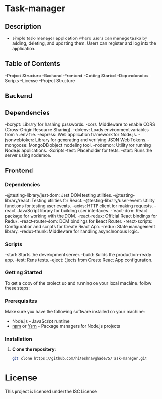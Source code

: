 # Task-manager

## Description
- simple task-manager application where users can manage tasks by adding, deleting, and updating them. Users can register and log into the application.

## Table of Contents
-Project Structure
-Backend
-Frontend
-Getting Started
-Dependencies
-Scripts
-License
-Project Structure

## Backend
## Dependencies
-bcrypt: Library for hashing passwords.
-cors: Middleware to enable CORS (Cross-Origin Resource Sharing).
-dotenv: Loads environment variables from a .env file.
-express: Web application framework for Node.js.
-jsonwebtoken: Library for generating and verifying JSON Web Tokens.
-mongoose: MongoDB object modeling tool.
-nodemon: Utility for running Node.js applications.
-Scripts
-test: Placeholder for tests.
-start: Runs the server using nodemon.

## Frontend
### Dependencies
-@testing-library/jest-dom: Jest DOM testing utilities.
-@testing-library/react: Testing utilities for React.
-@testing-library/user-event: Utility functions for testing user events.
-axios: HTTP client for making requests.
-react: JavaScript library for building user interfaces.
-react-dom: React package for working with the DOM.
-react-redux: Official React bindings for Redux.
-react-router-dom: DOM bindings for React Router.
-react-scripts: Configuration and scripts for Create React App.
-redux: State management library.
-redux-thunk: Middleware for handling asynchronous logic.
### Scripts
-start: Starts the development server.
-build: Builds the production-ready app.
-test: Runs tests.
-eject: Ejects from Create React App configuration.

### Getting Started
To get a copy of the project up and running on your local machine, follow these steps:
### Prerequisites

Make sure you have the following software installed on your machine:

- [Node.js](https://nodejs.org/) - JavaScript runtime
- [npm](https://www.npmjs.com/) or [Yarn](https://yarnpkg.com/) - Package managers for Node.js projects

### Installation

1. **Clone the repository:**
   ```bash
   git clone https://github.com/hiteshnavghade75/Task-manager.git


# License
This project is licensed under the ISC License.